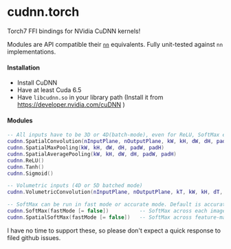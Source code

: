 cudnn.torch
===========

Torch7 FFI bindings for NVidia CuDNN kernels!

Modules are API compatible their [`nn`](https://github.com/torch/nn) equivalents. Fully unit-tested against `nn` implementations.

#### Installation

* Install CuDNN
* Have at least Cuda 6.5
* Have `libcudnn.so` in your library path (Install it from https://developer.nvidia.com/cuDNN )

#### Modules

```lua
-- All inputs have to be 3D or 4D(batch-mode), even for ReLU, SoftMax etc.
cudnn.SpatialConvolution(nInputPlane, nOutputPlane, kW, kH, dW, dH, padW, padH)
cudnn.SpatialMaxPooling(kW, kH, dW, dH, padW, padH)
cudnn.SpatialAveragePooling(kW, kH, dW, dH, padW, padH)
cudnn.ReLU()
cudnn.Tanh()
cudnn.Sigmoid()

-- Volumetric inputs (4D or 5D batched mode)
cudnn.VolumetricConvolution(nInputPlane, nOutputPlane, kT, kW, kH, dT, dW, dH, padT, padW, padH)

-- SoftMax can be run in fast mode or accurate mode. Default is accurate mode.
cudnn.SoftMax(fastMode [= false])          -- SoftMax across each image (just like nn.SoftMax)
cudnn.SpatialSoftMax(fastMode [= false])   -- SoftMax across feature-maps (per spatial location)
```

I have no time to support these, so please don't expect a quick response to filed github issues.
